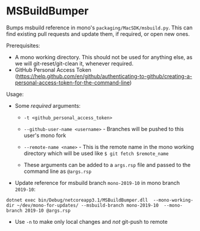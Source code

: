 # MSBuildBumper

Bumps msbuild reference in mono's `packaging/MacSDK/msbuild.py`. This can find existing pull requests and update them, if required, or open new ones.

Prerequisites:

- A mono working directory. This should not be used for anything else, as we will git-reset/git-clean it, whenever required.
- GitHub Personal Access Token (https://help.github.com/en/github/authenticating-to-github/creating-a-personal-access-token-for-the-command-line)

Usage:

- Some *required* arguments:
	- `-t <github_personal_access_token>`
	- `--github-user-name <username>` - Branches will be pushed to this user's mono fork
	- `--remote-name <name>` - This is the remote name in the mono working directory which will be used like `$ git fetch $remote_name`

	- These arguments can be added to a `args.rsp` file and passed to the command line as `@args.rsp`

- Update reference for msbuild branch `mono-2019-10` in mono branch `2019-10`:

`dotnet exec bin/Debug/netcoreapp3.1/MSBuildBumper.dll  --mono-working-dir ~/dev/mono-for-updates/ --msbuild-branch mono-2019-10  --mono-branch 2019-10 @args.rsp`

- Use `-n` to make only local changes and *not* git-push to remote

